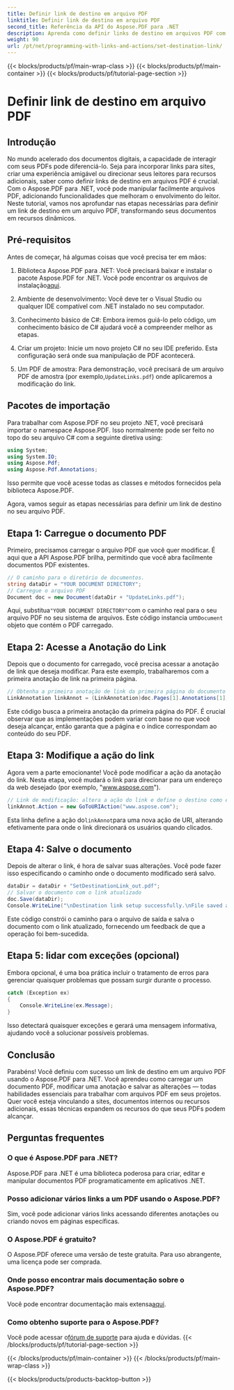 ```yaml
---
title: Definir link de destino em arquivo PDF
linktitle: Definir link de destino em arquivo PDF
second_title: Referência da API do Aspose.PDF para .NET
description: Aprenda como definir links de destino em arquivos PDF com Aspose.PDF para .NET. Um guia passo a passo para aumentar a interatividade do seu PDF.
weight: 90
url: /pt/net/programming-with-links-and-actions/set-destination-link/
---
```


{{< blocks/products/pf/main-wrap-class >}}
{{< blocks/products/pf/main-container >}}
{{< blocks/products/pf/tutorial-page-section >}}

# Definir link de destino em arquivo PDF

## Introdução

No mundo acelerado dos documentos digitais, a capacidade de interagir com seus PDFs pode diferenciá-lo. Seja para incorporar links para sites, criar uma experiência amigável ou direcionar seus leitores para recursos adicionais, saber como definir links de destino em arquivos PDF é crucial. Com o Aspose.PDF para .NET, você pode manipular facilmente arquivos PDF, adicionando funcionalidades que melhoram o envolvimento do leitor. Neste tutorial, vamos nos aprofundar nas etapas necessárias para definir um link de destino em um arquivo PDF, transformando seus documentos em recursos dinâmicos.

## Pré-requisitos

Antes de começar, há algumas coisas que você precisa ter em mãos:

1. Biblioteca Aspose.PDF para .NET:
    Você precisará baixar e instalar o pacote Aspose.PDF for .NET. Você pode encontrar os arquivos de instalação[aqui](https://releases.aspose.com/pdf/net/).

2. Ambiente de desenvolvimento:
   Você deve ter o Visual Studio ou qualquer IDE compatível com .NET instalado no seu computador.

3. Conhecimento básico de C#:
   Embora iremos guiá-lo pelo código, um conhecimento básico de C# ajudará você a compreender melhor as etapas.

4. Criar um projeto:
   Inicie um novo projeto C# no seu IDE preferido. Esta configuração será onde sua manipulação de PDF acontecerá.

5. Um PDF de amostra:
    Para demonstração, você precisará de um arquivo PDF de amostra (por exemplo,`UpdateLinks.pdf`) onde aplicaremos a modificação do link.

## Pacotes de importação

Para trabalhar com Aspose.PDF no seu projeto .NET, você precisará importar o namespace Aspose.PDF. Isso normalmente pode ser feito no topo do seu arquivo C# com a seguinte diretiva using:

```csharp
using System;
using System.IO;
using Aspose.Pdf;
using Aspose.Pdf.Annotations;
```

Isso permite que você acesse todas as classes e métodos fornecidos pela biblioteca Aspose.PDF.

Agora, vamos seguir as etapas necessárias para definir um link de destino no seu arquivo PDF.

## Etapa 1: Carregue o documento PDF

Primeiro, precisamos carregar o arquivo PDF que você quer modificar. É aqui que a API Aspose.PDF brilha, permitindo que você abra facilmente documentos PDF existentes.

```csharp
// O caminho para o diretório de documentos.
string dataDir = "YOUR DOCUMENT DIRECTORY";
// Carregue o arquivo PDF
Document doc = new Document(dataDir + "UpdateLinks.pdf");
```

 Aqui, substitua`"YOUR DOCUMENT DIRECTORY"`com o caminho real para o seu arquivo PDF no seu sistema de arquivos. Este código instancia um`Document` objeto que contém o PDF carregado.

## Etapa 2: Acesse a Anotação do Link

Depois que o documento for carregado, você precisa acessar a anotação de link que deseja modificar. Para este exemplo, trabalharemos com a primeira anotação de link na primeira página.

```csharp
// Obtenha a primeira anotação de link da primeira página do documento
LinkAnnotation linkAnnot = (LinkAnnotation)doc.Pages[1].Annotations[1];
```

Este código busca a primeira anotação da primeira página do PDF. É crucial observar que as implementações podem variar com base no que você deseja alcançar, então garanta que a página e o índice correspondam ao conteúdo do seu PDF.

## Etapa 3: Modifique a ação do link

Agora vem a parte emocionante! Você pode modificar a ação da anotação do link. Nesta etapa, você mudará o link para direcionar para um endereço da web desejado (por exemplo, "www.aspose.com").

```csharp
// Link de modificação: altera a ação do link e define o destino como endereço da web
linkAnnot.Action = new GoToURIAction("www.aspose.com");
```

 Esta linha define a ação do`linkAnnot`para uma nova ação de URI, alterando efetivamente para onde o link direcionará os usuários quando clicados.

## Etapa 4: Salve o documento

Depois de alterar o link, é hora de salvar suas alterações. Você pode fazer isso especificando o caminho onde o documento modificado será salvo.

```csharp
dataDir = dataDir + "SetDestinationLink_out.pdf";
// Salvar o documento com o link atualizado
doc.Save(dataDir);
Console.WriteLine("\nDestination link setup successfully.\nFile saved at " + dataDir);
```

Este código constrói o caminho para o arquivo de saída e salva o documento com o link atualizado, fornecendo um feedback de que a operação foi bem-sucedida.

## Etapa 5: lidar com exceções (opcional)

Embora opcional, é uma boa prática incluir o tratamento de erros para gerenciar quaisquer problemas que possam surgir durante o processo.

```csharp
catch (Exception ex)
{
    Console.WriteLine(ex.Message);
}
```

Isso detectará quaisquer exceções e gerará uma mensagem informativa, ajudando você a solucionar possíveis problemas.

## Conclusão

Parabéns! Você definiu com sucesso um link de destino em um arquivo PDF usando o Aspose.PDF para .NET. Você aprendeu como carregar um documento PDF, modificar uma anotação e salvar as alterações — todas habilidades essenciais para trabalhar com arquivos PDF em seus projetos. Quer você esteja vinculando a sites, documentos internos ou recursos adicionais, essas técnicas expandem os recursos do que seus PDFs podem alcançar.

## Perguntas frequentes

### O que é Aspose.PDF para .NET?
Aspose.PDF para .NET é uma biblioteca poderosa para criar, editar e manipular documentos PDF programaticamente em aplicativos .NET.

### Posso adicionar vários links a um PDF usando o Aspose.PDF?
Sim, você pode adicionar vários links acessando diferentes anotações ou criando novos em páginas específicas.

### O Aspose.PDF é gratuito?
O Aspose.PDF oferece uma versão de teste gratuita. Para uso abrangente, uma licença pode ser comprada.

### Onde posso encontrar mais documentação sobre o Aspose.PDF?
 Você pode encontrar documentação mais extensa[aqui](https://reference.aspose.com/pdf/net/).

### Como obtenho suporte para o Aspose.PDF?
 Você pode acessar o[fórum de suporte](https://forum.aspose.com/c/pdf/10) para ajuda e dúvidas.
{{< /blocks/products/pf/tutorial-page-section >}}

{{< /blocks/products/pf/main-container >}}
{{< /blocks/products/pf/main-wrap-class >}}

{{< blocks/products/products-backtop-button >}}
